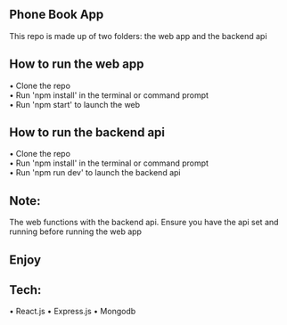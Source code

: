## Phone Book App

This repo is made up of two folders: the web app and the backend api



## How to run the web app

• Clone the repo<br/>
• Run 'npm install' in the terminal or command prompt<br/>
• Run 'npm start' to launch the web



## How to run the backend api

• Clone the repo <br/>
• Run 'npm install' in the terminal or command prompt<br/>
• Run 'npm run dev' to launch the backend api


## Note: 

The web functions with the backend api. Ensure you have the api set and running before running the web app

## Enjoy 


## Tech:
• React.js
• Express.js
• Mongodb